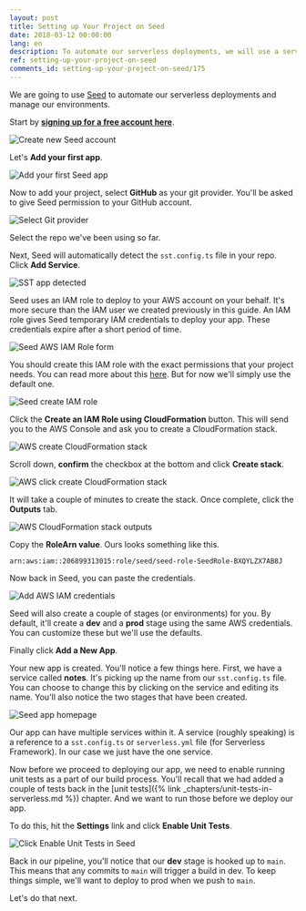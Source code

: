 ```yaml
---
layout: post
title: Setting up Your Project on Seed
date: 2018-03-12 00:00:00
lang: en
description: To automate our serverless deployments, we will use a service called Seed. We will sign up for a free account, add our project repository, and set our AWS IAM credentials.
ref: setting-up-your-project-on-seed
comments_id: setting-up-your-project-on-seed/175
---
```


We are going to use [Seed](https://seed.run) to automate our serverless deployments and manage our environments.

Start by [**signing up for a free account here**](https://console.seed.run/signup).

![Create new Seed account](/assets/part2/create-new-seed-account.png)

Let's **Add your first app**.

![Add your first Seed app](/assets/part2/add-your-first-seed-app.png)

Now to add your project, select **GitHub** as your git provider. You'll be asked to give Seed permission to your GitHub account.

![Select Git provider](/assets/part2/select-git-provider.png)

Select the repo we've been using so far.

Next, Seed will automatically detect the `sst.config.ts` file in your repo. Click **Add Service**.

![SST app detected](/assets/part2/sst-app-detected.png)

Seed uses an IAM role to deploy to your AWS account on your behalf. It's more secure than the IAM user we created previously in this guide. An IAM role gives Seed temporary IAM credentials to deploy your app. These credentials expire after a short period of time.

![Seed AWS IAM Role form](/assets/part2/seed-aws-iam-role-form.png)

You should create this IAM role with the exact permissions that your project needs. You can read more about this [here](https://seed.run/docs/customizing-your-iam-policy). But for now we'll simply use the default one.

![Seed create IAM role](/assets/part2/seed-create-iam-role.png)

Click the **Create an IAM Role using CloudFormation** button. This will send you to the AWS Console and ask you to create a CloudFormation stack.

![AWS create CloudFormation stack](/assets/part2/aws-create-cloudformation-stack.png)

Scroll down, **confirm** the checkbox at the bottom and click **Create stack**.

![AWS click create CloudFormation stack](/assets/part2/aws-click-create-cloudformation-stack.png)

It will take a couple of minutes to create the stack. Once complete, click the **Outputs** tab.

![AWS CloudFormation stack outputs](/assets/part2/aws-cloudformation-stack-outputs.png)

Copy the **RoleArn value**. Ours looks something like this.

```text
arn:aws:iam::206899313015:role/seed/seed-role-SeedRole-BXQYLZX7AB8J
```

Now back in Seed, you can paste the credentials.

![Add AWS IAM credentials](/assets/part2/add-aws-iam-credentials.png)

Seed will also create a couple of stages (or environments) for you. By default, it'll create a **dev** and a **prod** stage using the same AWS credentials. You can customize these but we'll use the defaults.

Finally click **Add a New App**.

Your new app is created. You'll notice a few things here. First, we have a service called **notes**. It's picking up the name from our `sst.config.ts` file. You can choose to change this by clicking on the service and editing its name.  You'll also notice the two stages that have been created.

![Seed app homepage](/assets/part2/seed-app-homepage.png)

Our app can have multiple services within it. A service (roughly speaking) is a reference to a `sst.config.ts` or `serverless.yml` file (for Serverless Framework). In our case we just have the one service.

Now before we proceed to deploying our app, we need to enable running unit tests as a part of our build process. You'll recall that we had added a couple of tests back in the [unit tests]({% link _chapters/unit-tests-in-serverless.md %}) chapter. And we want to run those before we deploy our app.

To do this, hit the **Settings** link and click **Enable Unit Tests**.

![Click Enable Unit Tests in Seed](/assets/part2/click-enable-unit-tsts-in-seed.png)

Back in our pipeline, you'll notice that our **dev** stage is hooked up to `main`. This means that any commits to `main` will trigger a build in dev. To keep things simple, we'll want to deploy to prod when we push to `main`.

Let's do that next.
